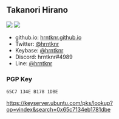 ## Takanori Hirano
![](https://img.shields.io/badge/ready-true-success.svg?style=for-the-badge)
![](https://img.shields.io/badge/age-22-critical.svg?style=for-the-badge)

- github.io: [hrntknr.github.io](https://hrntknr.github.io/)
- Twitter: [@hrntknr](https://twitter.com/hrntknr)
- Keybase: [@hrntknr](https://keybase.io/hrntknr)
- Discord: hrntknr#4989
- Line: [@hrntknr](https://line.me/ti/p/vGHITD9-zp)

### PGP Key
```
65C7 134E B178 1DBE
```
https://keyserver.ubuntu.com/pks/lookup?op=vindex&search=0x65c7134eb1781dbe
